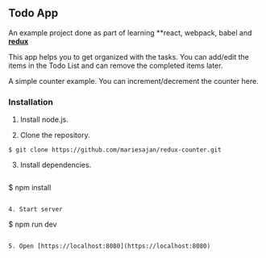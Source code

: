 ## Todo App
An example project done as part of learning **react, webpack, babel and **[redux](http://redux.js.org/)**

This app helps you to get organized with the tasks. You can add/edit the items in the Todo List
and can remove the completed items later.

A simple counter example. You can increment/decrement the counter here.

### Installation

1. Install node.js.

2. Clone the repository.

  ```
  $ git clone https://github.com/mariesajan/redux-counter.git
  ```

3. Install dependencies.

   ```
  $ npm install
  ```

4. Start server

   ```
   $ npm run dev
   ```

5. Open [https://localhost:8080](https://localhost:8080)
